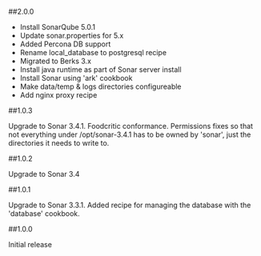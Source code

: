 ##2.0.0
* Install SonarQube 5.0.1
* Update sonar.properties for 5.x
* Added Percona DB support
* Rename local_database to postgresql recipe
* Migrated to Berks 3.x
* Install java runtime as part of Sonar server install
* Install Sonar using 'ark' cookbook
* Make data/temp & logs directories configureable
* Add nginx proxy recipe

##1.0.3

Upgrade to Sonar 3.4.1. Foodcritic conformance. Permissions fixes so that not everything under /opt/sonar-3.4.1 has to be owned by 'sonar', just the directories it needs to write to.

##1.0.2

Upgrade to Sonar 3.4

##1.0.1

Upgrade to Sonar 3.3.1. Added recipe for managing the database with the 'database' cookbook.

##1.0.0

Initial release
